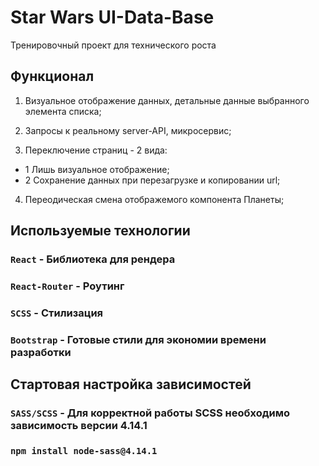 # Star Wars UI-Data-Base
Тренировочный проект для технического роста

## Функционал

1) Визуальное отображение данных, детальные данные выбранного элемента списка;

2) Запросы к реальному server-API, микросервис;

3) Переключение страниц - 2 вида:
- 1 Лишь визуальное отображение;
- 2 Сохранение данных при перезагрузке и копировании url;

4) Переодическая смена отображемого компонента Планеты;



## Используемые технологии
### `React` - Библиотека для рендера
### `React-Router` - Роутинг
### `SCSS` - Стилизация
### `Bootstrap` - Готовые стили для экономии времени разработки

## Стартовая настройка зависимостей
### `SASS/SCSS` - Для корректной работы SCSS необходимо зависимость версии 4.14.1

### `npm install node-sass@4.14.1`
